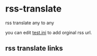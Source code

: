# rss-translate
rss translate any to any

you can edit [test.ini](https://github.com/talengu/rss-translate/edit/main/test.ini) to add orginal rss url.

## rss translate links




